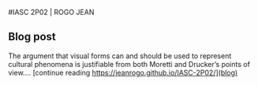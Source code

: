 #IASC 2P02 | ROGO JEAN

## Blog post
The argument that visual forms can and should be used to represent cultural phenomena is justifiable from both Moretti and Drucker’s points of view.... [continue reading https://jeanrogo.github.io/IASC-2P02/](blog)
